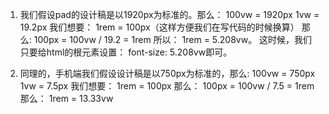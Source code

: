 1. 我们假设pad的设计稿是以1920px为标准的。那么：
100vw = 1920px
1vw = 19.2px
我们想要： 1rem = 100px（这样方便我们在写代码的时候换算）
那么:
100px = 100vw / 19.2 = 1rem
所以：
1rem = 5.208vw。
这时候，我们只要给html的根元素设置：
font-size: 5.208vw即可。

2. 同理的，手机端我们假设设计稿是以750px为标准的，那么:
100vw = 750px
1vw = 7.5px
我们想要： 1rem = 100px
那么：
100px = 100vw / 7.5 = 1rem
那么：
1rem = 13.33vw